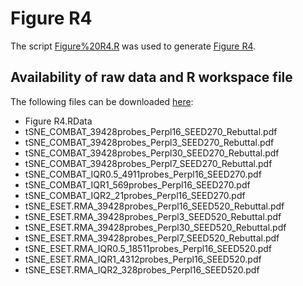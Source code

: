 # Figure R4
The script [Figure%20R4.R](./Figure%20R4.R) was used to generate [Figure R4](../Figure%20R4.png).

## Availability of raw data and R workspace file

The following files can be downloaded [here](https://owncloud.gwdg.de/index.php/s/OfzzCln2rCMTlgO):
*	Figure R4.RData
*	tSNE_COMBAT_39428probes_Perpl16_SEED270_Rebuttal.pdf
*	tSNE_COMBAT_39428probes_Perpl3_SEED270_Rebuttal.pdf
*	tSNE_COMBAT_39428probes_Perpl30_SEED270_Rebuttal.pdf
*	tSNE_COMBAT_39428probes_Perpl7_SEED270_Rebuttal.pdf
*	tSNE_COMBAT_IQR0.5_4911probes_Perpl16_SEED270.pdf
*	tSNE_COMBAT_IQR1_569probes_Perpl16_SEED270.pdf
*	tSNE_COMBAT_IQR2_21probes_Perpl16_SEED270.pdf
*	tSNE_ESET.RMA_39428probes_Perpl16_SEED520_Rebuttal.pdf
*	tSNE_ESET.RMA_39428probes_Perpl3_SEED520_Rebuttal.pdf
*	tSNE_ESET.RMA_39428probes_Perpl30_SEED520_Rebuttal.pdf
*	tSNE_ESET.RMA_39428probes_Perpl7_SEED520_Rebuttal.pdf
*	tSNE_ESET.RMA_IQR0.5_18511probes_Perpl16_SEED520.pdf
*	tSNE_ESET.RMA_IQR1_4312probes_Perpl16_SEED520.pdf
*	tSNE_ESET.RMA_IQR2_328probes_Perpl16_SEED520.pdf

